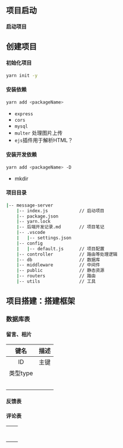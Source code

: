 ## 项目启动

#### 启动项目

## 创建项目

#### 初始化项目

```bash
yarn init -y
```

#### 安装依赖

```bash
yarn add <packageName>
```

- `express`
- `cors`
- `mysql`
- `multer` 处理图片上传
- `ejs`插件用于解析HTML？

#### 安装开发依赖

```bash
yarn add <packageName> -D
```

- mkdir

#### 项目目录

```bash
|-- message-server
    |-- index.js			// 启动项目
    |-- package.json		 
    |-- yarn.lock
    |-- 后端开发记录.md		// 项目笔记
    |-- .vscode
    |   |-- settings.json
    |-- config
    |   |-- default.js		// 项目配置
    |-- controller			// 路由等处理逻辑
    |-- db					// 数据库
    |-- middleware			// 中间件
    |-- public				// 静态资源
    |-- routers				// 路由
    |-- utils				// 工具
```

## 项目搭建：搭建框架

### 数据库表

#### 留言、相片

|   键名   | 描述 |
| :------: | :--: |
|    ID    | 主键 |
| 类型type |      |
|          |      |
|          |      |
|          |      |
|          |      |
|          |      |

#### 反馈表



#### 评论表

|      |      |
| :--: | :--: |
|      |      |
|      |      |
|      |      |
|      |      |
|      |      |
|      |      |
|      |      |

